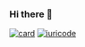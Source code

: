 ### Hi there 👋

<!--
**jacomaga/jacomaga** is a ✨ _special_ ✨ repository because its `README.md` (this file) appears on your GitHub profile.

Here are some ideas to get you started:

- 🔭 I’m currently working on ...
- 🌱 I’m currently learning ...
- 👯 I’m looking to collaborate on ...
- 🤔 I’m looking for help with ...
- 💬 Ask me about ...
- 📫 How to reach me: ...
- 😄 Pronouns: ...
- ⚡ Fun fact: ...\
-->

[![card](https://github-readme-stats.vercel.app/api?username=jacomaga&theme=tokyonight&show_icons=true)](https://github.com/iuricode/)
[![iuricode](https://github-readme-stats.vercel.app/api/top-langs/?username=jacomaga&hide=html&layout=compact=true&theme=default)](https://github.com/iuricode/)

